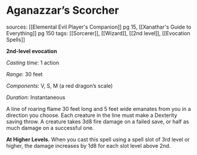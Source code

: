 # Aganazzar’s Scorcher
sources:  [[Elemental Evil Player's Companion]] pg 15, [[Xanathar's Guide to Everything]] pg 150
tags: [[Sorcerer]], [[Wizard]], [[2nd level]], [[Evocation Spells]]

**2nd-level evocation**

*Casting time*: 1 action

*Range*: 30 feet

*Components*: V, S, M (a red dragon’s scale)

*Duration*: Instantaneous

A line of roaring flame 30 feet long and 5 feet wide emanates from you in a direction you choose. Each creature in the line must make a Dexterity saving throw. A creature takes 3d8 fire damage on a failed save, or half as much damage on a successful one.

**At Higher Levels.** When you cast this spell using a spell slot of 3rd level or higher, the damage increases by 1d8 for each slot level above 2nd.
